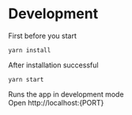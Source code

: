 # Development

First before you start

```
yarn install
```

After installation successful

```
yarn start
```

Runs the app in development mode\
Open http://localhost:{PORT}
